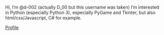 Hi, I’m @d-002 (actually D_00 but this username was taken)
I’m interested in Python (especially Python 3), especially PyGame and Tkinter, but also html/css/Javascript, C# for example.

[Profile](https://github.com/d-002)
